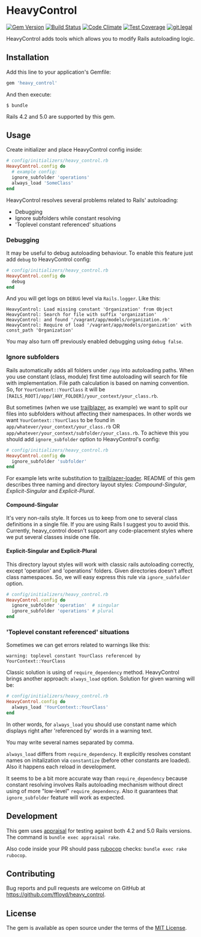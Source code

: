 # HeavyControl

[![Gem Version](https://badge.fury.io/rb/heavy_control.svg)](http://badge.fury.io/rb/heavy_control)
[![Build Status](https://travis-ci.org/ffloyd/heavy_control.svg?branch=master)](https://travis-ci.org/ffloyd/heavy_control)
[![Code Climate](https://codeclimate.com/github/ffloyd/heavy_control.svg)](https://codeclimate.com/github/ffloyd/heavy_control)
[![Test Coverage](https://codeclimate.com/github/ffloyd/heavy_control/badges/coverage.svg)](https://codeclimate.com/github/ffloyd/heavy_control/coverage)
[![git.legal](https://git.legal/projects/1859/badge.svg "Number of libraries approved")](https://git.legal/projects/1859)

HeavyControl adds tools which allows you to modify Rails autoloading logic.

## Installation

Add this line to your application's Gemfile:

```ruby
gem 'heavy_control'
```

And then execute:

    $ bundle

Rails 4.2 and 5.0 are supported by this gem.

## Usage

Create initializer and place HeavyControl config inside:

```ruby
# config/initializers/heavy_control.rb
HeavyControl.config do
  # example config:
  ignore_subfolder 'operations'
  always_load 'SomeClass'
end
```

HeavyControl resolves several problems related to Rails' autoloading:

* Debugging
* Ignore subfolders while constant resolving
* 'Toplevel constant referenced' situations

### Debugging

It may be useful to debug autoloading behaviour. To enable this feature just add `debug` to HeavyControl config:

```ruby
# config/initializers/heavy_control.rb
HeavyControl.config do
  debug
end
```

And you will get logs on `DEBUG` level via `Rails.logger`. Like this:

```
HeavyControl: Load missing constant 'Organization' from Object
HeavyControl: Search for file with suffix 'organization'
HeavyControl: and found '/vagrant/app/models/organization.rb'
HeavyControl: Require of load '/vagrant/app/models/organization' with const_path 'Organization'
```

You may also turn off previously enabled debugging using `debug false`.

### Ignore subfolders

Rails automatically adds all folders under `/app` into autoloading paths. When you use constant (class, module) first time autoloading will search for file
with implementation. File path calculation is based on naming convention. So, for `YourContext::YourClass` it will be `[RAILS_ROOT]/app/[ANY_FOLDER]/your_context/your_class.rb`.

But sometimes (when we use [trailblazer](http://trailblazer.to/), as example) we want to split our files into subfolders without affecting their namespaces. In other words we want `YourContext::YourClass` to be found in `app/whatever/your_context/your_class.rb` OR `app/whatever/your_context/subfolder/your_class.rb`. To achieve this you should add `ignore_subfolder` option to HeavyControl's config:

```ruby
# config/initializers/heavy_control.rb
HeavyControl.config do
  ignore_subfolder 'subfolder'
end
```

For example lets write substitution to [trailblazer-loader](https://github.com/trailblazer/trailblazer-loader). README of this gem describes three naming and directory layout styles: _Compound-Singular_, _Explicit-Singular_ and _Explicit-Plural_.

#### Compound-Singular

It's very non-rails style. It forces us to keep from one to several class definitions in a single file. If you are using Rails I suggest you to avoid this. Currently, heavy_control doesn't support any code-placement styles where we put several classes inside one file.

#### Explicit-Singular and Explicit-Plural

This directory layout styles will work with classic rails autoloading correctly, except 'operation' and 'operations' folders. Given directories doesn't affect class namespaces. So, we will easy express this rule via `ignore_subfolder` option.

```ruby
# config/initializers/heavy_control.rb
HeavyControl.config do
  ignore_subfolder 'operation'  # singular
  ignore_subfolder 'operations' # plural
end
```

### 'Toplevel constant referenced' situations

Sometimes we can get errors related to warnings like this:

```
warning: toplevel constant YourClass referenced by YourContext::YourClass
```

Classic solution is using of `require_dependency` method. HeavyControl brings another approach: `always_load` option. Solution for given warning will be:

```ruby
# config/initializers/heavy_control.rb
HeavyControl.config do
  always_load 'YourContext::YourClass'
end
```

In other words, for `always_load` you should use constant name which displays right after 'referenced by' words in a warning text.

You may write several names separated by comma.

`always_load` differs from `require_dependency`. It explicitly resolves constant names on initalization via `constantize` (before other constants are loaded). Also it happens each reload in development.

It seems to be a bit more accurate way than `require_dependency` because constant resolving involves Rails autoloading mechanism without direct using of more "low-level" `require_dependency`. Also it guarantees that `ignore_subfolder` feature will work as expected.

## Development

This gem uses [appraisal](https://github.com/thoughtbot/appraisal) for testing against both 4.2 and 5.0 Rails versions. The command is `bundle exec appraisal rake`.

Also code inside your PR should pass [rubocop](https://github.com/bbatsov/rubocop) checks: `bundle exec rake rubocop`.

## Contributing

Bug reports and pull requests are welcome on GitHub at https://github.com/ffloyd/heavy_control.


## License

The gem is available as open source under the terms of the [MIT License](http://opensource.org/licenses/MIT).
